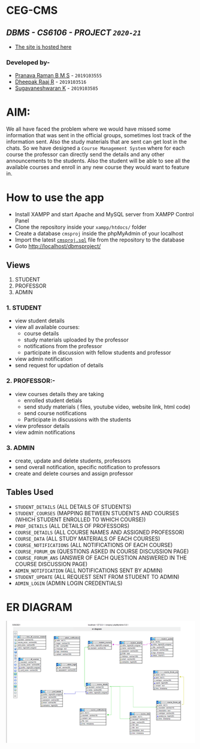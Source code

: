 # CEG-CMS
## _DBMS - CS6106 - PROJECT `2020-21`_
- <a target='_blank' href='https://cegcmsproject.000webhostapp.com/'>The site is hosted here</a>
### Developed by-
- <a target='_blank' href='https://github.com/bmspr1502/'>Pranava Raman B M S</a> - `2019103555`
- <a target='_blank' href='https://github.com/DHEEPAKRAAJ123/'>Dheepak Raaj R</a> - `2019103516`
- <a target='_blank' href='https://github.com/Sugavanesh10/'>Sugavaneshwaran K</a> - `2019103585`

# AIM:

We all have faced the problem where we would have missed some information that was sent in the official groups,
sometimes lost track of the information sent. Also the study materials that are sent can get lost in the chats.
So we have designed a `Course Management System` where for each course the professor can directly send the details 
and any other announcements to the students. Also the student will be able to see all the available courses and 
enroll in any new course they would want to feature in. 

# How to use the app

- Install XAMPP and start Apache and MySQL server from XAMPP Control Panel
- Clone the repository inside your `xampp/htdocs/` folder
- Create a database `cmsproj` inside the phpMyAdmin of your localhost
- Import the latest [`cmsproj.sql`](files_from_previous_use/cmsproj.sql) file from the repository to the database
- Goto [http://localhost/dbmsproject/](http://localhost/dbmsproject/)

## Views

1. STUDENT
2. PROFESSOR
3. ADMIN

### 1. STUDENT

* view student details
* view all available courses:
  -  course details
  -  study materials uploaded by the professor
  -  notifications from the professor
  -  participate in discussion with fellow students and professor
* view admin notification
* send request for updation of details

### 2. PROFESSOR:-

* view courses details they are taking
  - enrolled student detials
  - send study materials ( files, youtube video, website link, html code)
  - send course notifications
  - Participate in discussions with the students
* view professor details
* view admin notifications

### 3. ADMIN

* create, update and delete students, professors
* send overall notification, specific notification to professors
* create and delete courses and assign professor


## Tables Used

* `STUDENT_DETAILS` (ALL DETAILS OF STUDENTS)
* `STUDENT_COURSES` (MAPPING BETWEEN STUDENTS AND COURSES (WHICH STUDENT ENROLLED TO WHICH COURSE))
* `PROF_DETAILS`  (ALL DETAILS OF PROFESSORS)
* `COURSE_DETAILS` (ALL COURSE NAMES AND ASSIGNED PROFESSOR)
* `COURSE_DATA` (ALL STUDY MATERIALS OF EACH COURSES)
* `COURSE_NOTIFICATIONS` (ALL NOTIFICATIONS OF EACH COURSE)
* `COURSE_FORUM_QN` (QUESTIONS ASKED IN COURSE DISCUSSION PAGE)
* `COURSE_FORUM_ANS` (ANSWER OF EACH QUESTION ANSWERED IN THE COURSE DISCUSSION PAGE)
* `ADMIN_NOTIFICATION` (ALL NOTIFICATIONS SENT BY ADMIN)
* `STUDENT_UPDATE`  (ALL REQUEST SENT FROM STUDENT TO ADMIN)
* `ADMIN_LOGIN` (ADMIN LOGIN CREDENTIALS)

# ER DIAGRAM

<img src='files_from_previous_use/ER_diagram.png'>

